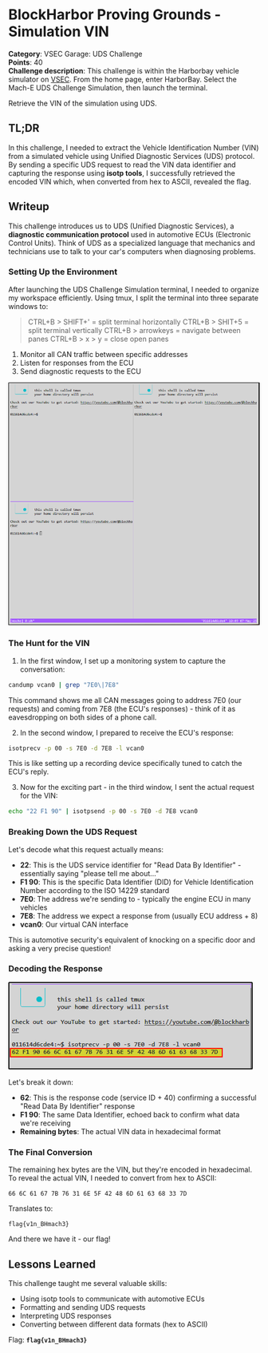 # BlockHarbor Proving Grounds - Simulation VIN
**Category**: VSEC Garage: UDS Challenge<br>
**Points**: 40<br>
**Challenge description**: This challenge is within the Harborbay vehicle simulator on  [VSEC](https://vsec.blockharbor.io/). From the home page, enter HarborBay. Select the Mach-E UDS Challenge Simulation, then launch the terminal.

Retrieve the VIN of the simulation using UDS.

## TL;DR

In this challenge, I needed to extract the Vehicle Identification Number (VIN) from a simulated vehicle using Unified Diagnostic Services (UDS) protocol. By sending a specific UDS request to read the VIN data identifier and capturing the response using **isotp tools**, I successfully retrieved the encoded VIN which, when converted from hex to ASCII, revealed the flag.

## Writeup

This challenge introduces us to UDS (Unified Diagnostic Services), a **diagnostic communication protocol** used in automotive ECUs (Electronic Control Units). Think of UDS as a specialized language that mechanics and technicians use to talk to your car's computers when diagnosing problems.

### Setting Up the Environment

After launching the UDS Challenge Simulation terminal, I needed to organize my workspace efficiently. Using tmux, I split the terminal into three separate windows to:

> CTRL+B > SHIFT+' = split terminal horizontally
> CTRL+B > SHIT+5 = split terminal vertically
> CTRL+B > arrowkeys = navigate between panes
> CTRL+B > x > y = close open panes

1.  Monitor all CAN traffic between specific addresses
2.  Listen for responses from the ECU
3.  Send diagnostic requests to the ECU

![Terminal Setup](images/terminalsetup.png)

### The Hunt for the VIN

1. In the first window, I set up a monitoring system to capture the conversation:

```bash
candump vcan0 | grep "7E0\|7E8"
```

This command shows me all CAN messages going to address 7E0 (our requests) and coming from 7E8 (the ECU's responses) - think of it as eavesdropping on both sides of a phone call.

2. In the second window, I prepared to receive the ECU's response:


```bash
isotprecv -p 00 -s 7E0 -d 7E8 -l vcan0
```

This is like setting up a recording device specifically tuned to catch the ECU's reply.

3. Now for the exciting part - in the third window, I sent the actual request for the VIN:


```bash
echo "22 F1 90" | isotpsend -p 00 -s 7E0 -d 7E8 vcan0
```

### Breaking Down the UDS Request

Let's decode what this request actually means:

-   **22**: This is the UDS service identifier for "Read Data By Identifier" - essentially saying "please tell me about..."
-   **F1 90**: This is the specific Data Identifier (DID) for Vehicle Identification Number according to the ISO 14229 standard
-   **7E0**: The address we're sending to - typically the engine ECU in many vehicles
-   **7E8**: The address we expect a response from (usually ECU address + 8)
-   **vcan0**: Our virtual CAN interface

This is automotive security's equivalent of knocking on a specific door and asking a very precise question!

### Decoding the Response

![Response](images/response.png)

Let's break it down:

-   **62**: This is the response code (service ID + 40) confirming a successful "Read Data By Identifier" response
-   **F1 90**: The same Data Identifier, echoed back to confirm what data we're receiving
-   **Remaining bytes**: The actual VIN data in hexadecimal format

### The Final Conversion

The remaining hex bytes are the VIN, but they're encoded in hexadecimal. To reveal the actual VIN, I needed to convert from hex to ASCII:

```
66 6C 61 67 7B 76 31 6E 5F 42 48 6D 61 63 68 33 7D
```

Translates to:

```
flag{v1n_BHmach3}
```

And there we have it - our flag!


## Lessons Learned

This challenge taught me several valuable skills:

-   Using isotp tools to communicate with automotive ECUs
-   Formatting and sending UDS requests
-   Interpreting UDS responses
-   Converting between different data formats (hex to ASCII)



Flag: **`flag{v1n_BHmach3}`**